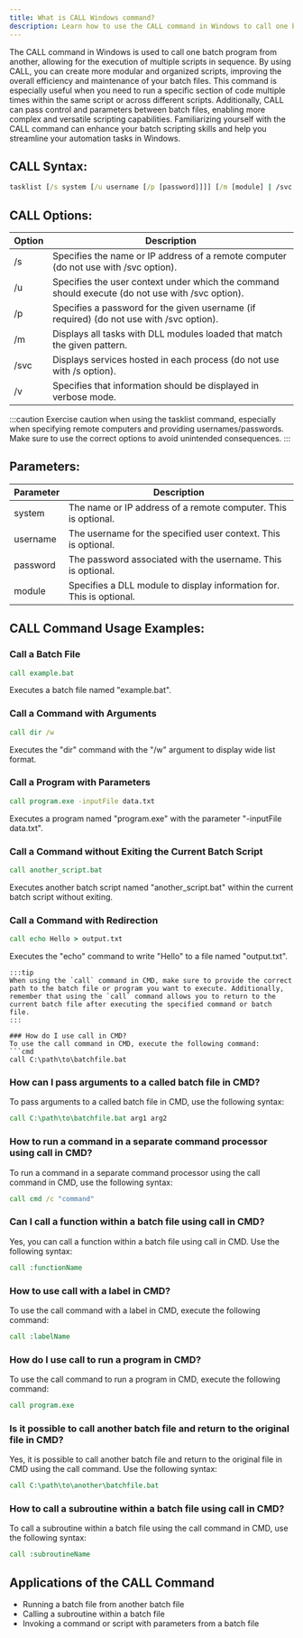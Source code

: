 ```yaml
---
title: What is CALL Windows command?
description: Learn how to use the CALL command in Windows to call one batch program from another.
---
```


The CALL command in Windows is used to call one batch program from another, allowing for the execution of multiple scripts in sequence. By using CALL, you can create more modular and organized scripts, improving the overall efficiency and maintenance of your batch files. This command is especially useful when you need to run a specific section of code multiple times within the same script or across different scripts. Additionally, CALL can pass control and parameters between batch files, enabling more complex and versatile scripting capabilities. Familiarizing yourself with the CALL command can enhance your batch scripting skills and help you streamline your automation tasks in Windows.
## CALL Syntax:
```cmd
tasklist [/s system [/u username [/p [password]]]] [/m [module] | /svc | /v]
```
## CALL Options:
| Option | Description                              |
|--------|------------------------------------------|
| /s     | Specifies the name or IP address of a remote computer (do not use with /svc option).   |
| /u     | Specifies the user context under which the command should execute (do not use with /svc option).   |
| /p     | Specifies a password for the given username (if required) (do not use with /svc option).   |
| /m     | Displays all tasks with DLL modules loaded that match the given pattern.   |
| /svc   | Displays services hosted in each process (do not use with /s option).   |
| /v     | Specifies that information should be displayed in verbose mode.   |

:::caution
Exercise caution when using the tasklist command, especially when specifying remote computers and providing usernames/passwords. Make sure to use the correct options to avoid unintended consequences.
:::

## Parameters:
| Parameter | Description                            |
|-----------|----------------------------------------|
| system    | The name or IP address of a remote computer. This is optional.                |
| username  | The username for the specified user context. This is optional.                |
| password  | The password associated with the username. This is optional.                |
| module    | Specifies a DLL module to display information for. This is optional.               |
## CALL Command Usage Examples:
### Call a Batch File
```cmd
call example.bat
```
Executes a batch file named "example.bat".

### Call a Command with Arguments
```cmd
call dir /w
```
Executes the "dir" command with the "/w" argument to display wide list format.

### Call a Program with Parameters
```cmd
call program.exe -inputFile data.txt
```
Executes a program named "program.exe" with the parameter "-inputFile data.txt".

### Call a Command without Exiting the Current Batch Script
```cmd
call another_script.bat
```
Executes another batch script named "another_script.bat" within the current batch script without exiting.

### Call a Command with Redirection
```cmd
call echo Hello > output.txt
```
Executes the "echo" command to write "Hello" to a file named "output.txt".
```
:::tip
When using the `call` command in CMD, make sure to provide the correct path to the batch file or program you want to execute. Additionally, remember that using the `call` command allows you to return to the current batch file after executing the specified command or batch file.
:::

### How do I use call in CMD?
To use the call command in CMD, execute the following command:
```cmd
call C:\path\to\batchfile.bat
```

### How can I pass arguments to a called batch file in CMD?
To pass arguments to a called batch file in CMD, use the following syntax:
```cmd
call C:\path\to\batchfile.bat arg1 arg2
```

### How to run a command in a separate command processor using call in CMD?
To run a command in a separate command processor using the call command in CMD, use the following syntax:
```cmd
call cmd /c "command"
```

### Can I call a function within a batch file using call in CMD?
Yes, you can call a function within a batch file using call in CMD. Use the following syntax:
```cmd
call :functionName
```

### How to use call with a label in CMD?
To use the call command with a label in CMD, execute the following command:
```cmd
call :labelName
```

### How do I use call to run a program in CMD?
To use the call command to run a program in CMD, execute the following command:
```cmd
call program.exe
```

### Is it possible to call another batch file and return to the original file in CMD?
Yes, it is possible to call another batch file and return to the original file in CMD using the call command. Use the following syntax:
```cmd
call C:\path\to\another\batchfile.bat
```

### How to call a subroutine within a batch file using call in CMD?
To call a subroutine within a batch file using the call command in CMD, use the following syntax:
```cmd
call :subroutineName
```
## Applications of the CALL Command

- Running a batch file from another batch file
- Calling a subroutine within a batch file
- Invoking a command or script with parameters from a batch file